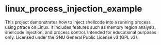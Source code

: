 # linux_process_injection_example
This project demonstrates how to inject shellcode into a running process using ptrace on Linux. It includes features such as memory region analysis, shellcode injection, and process control. Intended for educational purposes only. Licensed under the GNU General Public License v3 (GPL v3).
